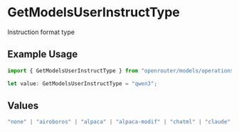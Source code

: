 # GetModelsUserInstructType

Instruction format type

## Example Usage

```typescript
import { GetModelsUserInstructType } from "openrouter/models/operations";

let value: GetModelsUserInstructType = "qwen3";
```

## Values

```typescript
"none" | "airoboros" | "alpaca" | "alpaca-modif" | "chatml" | "claude" | "code-llama" | "gemma" | "llama2" | "llama3" | "mistral" | "nemotron" | "neural" | "openchat" | "phi3" | "rwkv" | "vicuna" | "zephyr" | "deepseek-r1" | "deepseek-v3.1" | "qwq" | "qwen3"
```